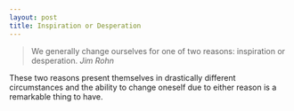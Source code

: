 ```yaml
---
layout: post
title: Inspiration or Desperation 
---
```

> We generally change ourselves for one of two reasons: inspiration or desperation. <cite>Jim Rohn</cite>

These two reasons present themselves in drastically different circumstances and the ability to change oneself due to either reason is a remarkable thing to have.

